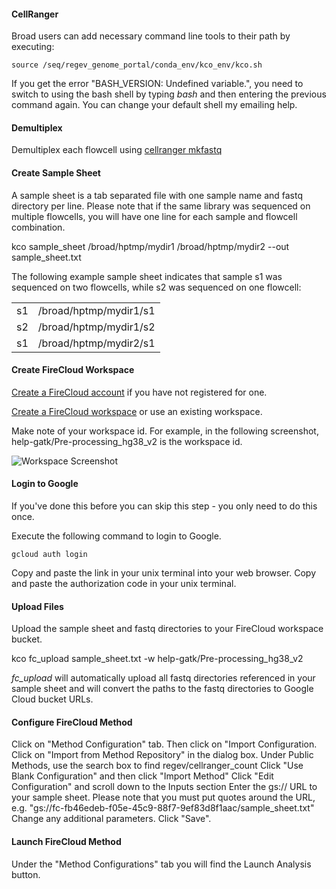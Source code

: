 #### CellRanger ####

Broad users can add necessary command line tools to their path by executing:
 ```
source /seq/regev_genome_portal/conda_env/kco_env/kco.sh
 ```
 
If you get the error "BASH_VERSION: Undefined variable.", you need to switch to using the bash shell by typing *bash* and then entering the previous command again. You can change your default shell my emailing help.
#### Demultiplex ####
Demultiplex each flowcell using [cellranger mkfastq](https://support.10xgenomics.com/single-cell-gene-expression/software/pipelines/latest/using/mkfastq)


#### Create Sample Sheet ####
A sample sheet is a tab separated file with one sample name and fastq directory per line. 
Please note that if the same library was sequenced on multiple flowcells, you will have one line for each sample and flowcell combination.

kco sample_sheet /broad/hptmp/mydir1 /broad/hptmp/mydir2  --out sample_sheet.txt

The following example sample sheet indicates that sample s1 was sequenced on two flowcells, while s2 was sequenced on one flowcell:
<table>
<tr><td>s1</td><td>/broad/hptmp/mydir1/s1</td></tr>
<tr><td>s2</td><td>/broad/hptmp/mydir1/s2</td></tr>
<tr><td>s1</td><td>/broad/hptmp/mydir2/s1</td></tr>
</table>

#### Create FireCloud Workspace ####

[Create a FireCloud account](https://software.broadinstitute.org/firecloud/documentation/article?id=6816) if you have not registered for one.
 
[Create a FireCloud workspace]((https://software.broadinstitute.org/firecloud/documentation/article?id=10746)) or use an existing workspace.

Make note of your workspace id. For example, in the following screenshot, help-gatk/Pre-processing_hg38_v2 is the workspace id.

![Workspace Screenshot](https://klarman-cell-observatory.github.io/KCO/workflows/cellranger/images/workspace.png)

#### Login to Google ####
If you've done this before you can skip this step - you only need to do this once.

Execute the following command to login to Google.
 ```
gcloud auth login
 ```

Copy and paste the link in your unix terminal into your web browser.
Copy and paste the authorization code in your unix terminal.


#### Upload Files ####
Upload the sample sheet and fastq directories to your FireCloud workspace bucket.

kco fc_upload sample_sheet.txt -w help-gatk/Pre-processing_hg38_v2

*fc_upload* will automatically upload all fastq directories referenced in your sample sheet and will convert the paths to the fastq directories to Google Cloud bucket URLs.


#### Configure FireCloud Method ####

Click on "Method Configuration" tab. Then click on "Import Configuration.
Click on "Import from Method Repository" in the dialog box.
Under Public Methods, use the search box to find regev/cellranger_count
Click "Use Blank Configuration" and then click "Import Method"
Click "Edit Configuration" and scroll down to the Inputs section
Enter the gs:// URL to your sample sheet. Please note that you must put quotes around the URL, e.g. "gs://fc-fb46edeb-f05e-45c9-88f7-9ef83d8f1aac/sample_sheet.txt"
Change any additional parameters.
Click "Save".

#### Launch FireCloud Method ####
Under the "Method Configurations" tab you will find the Launch Analysis button.
